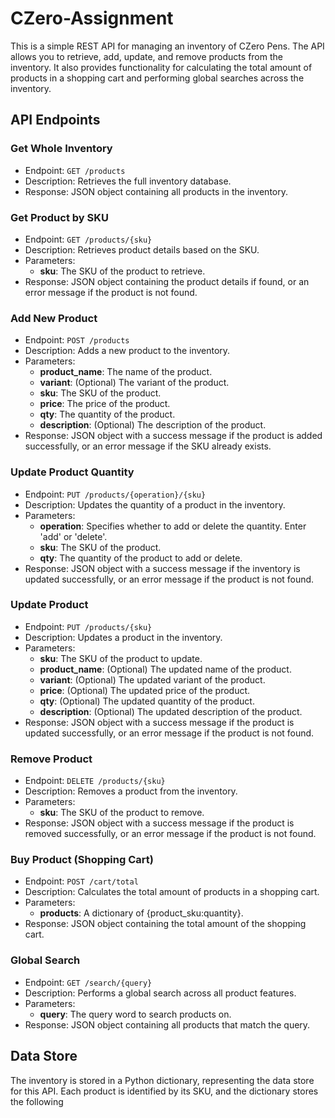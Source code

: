 # CZero-Assignment

This is a simple REST API for managing an inventory of CZero Pens. The API allows you to retrieve, add, update, and remove products from the inventory. It also provides functionality for calculating the total amount of products in a shopping cart and performing global searches across the inventory.

## API Endpoints

### Get Whole Inventory

- Endpoint: `GET /products`
- Description: Retrieves the full inventory database.
- Response: JSON object containing all products in the inventory.

### Get Product by SKU

- Endpoint: `GET /products/{sku}`
- Description: Retrieves product details based on the SKU.
- Parameters:
  - **sku**: The SKU of the product to retrieve.
- Response: JSON object containing the product details if found, or an error message if the product is not found.

### Add New Product

- Endpoint: `POST /products`
- Description: Adds a new product to the inventory.
- Parameters:
  - **product_name**: The name of the product.
  - **variant**: (Optional) The variant of the product.
  - **sku**: The SKU of the product.
  - **price**: The price of the product.
  - **qty**: The quantity of the product.
  - **description**: (Optional) The description of the product.
- Response: JSON object with a success message if the product is added successfully, or an error message if the SKU already exists.

### Update Product Quantity

- Endpoint: `PUT /products/{operation}/{sku}`
- Description: Updates the quantity of a product in the inventory.
- Parameters:
  - **operation**: Specifies whether to add or delete the quantity. Enter 'add' or 'delete'.
  - **sku**: The SKU of the product.
  - **qty**: The quantity of the product to add or delete.
- Response: JSON object with a success message if the inventory is updated successfully, or an error message if the product is not found.

### Update Product

- Endpoint: `PUT /products/{sku}`
- Description: Updates a product in the inventory.
- Parameters:
  - **sku**: The SKU of the product to update.
  - **product_name**: (Optional) The updated name of the product.
  - **variant**: (Optional) The updated variant of the product.
  - **price**: (Optional) The updated price of the product.
  - **qty**: (Optional) The updated quantity of the product.
  - **description**: (Optional) The updated description of the product.
- Response: JSON object with a success message if the product is updated successfully, or an error message if the product is not found.

### Remove Product

- Endpoint: `DELETE /products/{sku}`
- Description: Removes a product from the inventory.
- Parameters:
  - **sku**: The SKU of the product to remove.
- Response: JSON object with a success message if the product is removed successfully, or an error message if the product is not found.

### Buy Product (Shopping Cart)

- Endpoint: `POST /cart/total`
- Description: Calculates the total amount of products in a shopping cart.
- Parameters:
  - **products**: A dictionary of {product_sku:quantity}.
- Response: JSON object containing the total amount of the shopping cart.

### Global Search

- Endpoint: `GET /search/{query}`
- Description: Performs a global search across all product features.
- Parameters:
  - **query**: The query word to search products on.
- Response: JSON object containing all products that match the query.

## Data Store

The inventory is stored in a Python dictionary, representing the data store for this API. Each product is identified by its SKU, and the dictionary stores the following
